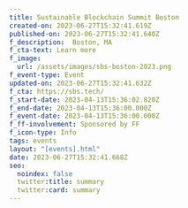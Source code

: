 ```yaml
---
title: Sustainable Blockchain Summit Boston
created-on: 2023-06-27T15:32:41.619Z
published-on: 2023-06-27T15:32:41.640Z
f_description:  Boston, MA
f_cta-text: Learn more
f_image:
  url: /assets/images/sbs-boston-2023.png
f_event-type: Event
updated-on: 2023-06-27T15:32:41.632Z
f_cta: https://sbs.tech/
f_start-date: 2023-04-13T15:36:02.820Z
f_end-date: 2023-04-13T15:36:00.000Z
f_event-date: 2023-04-13T15:36:00.000Z
f_ff-involvement: Sponsored by FF
f_icon-type: Info
tags: events
layout: "[events].html"
date: 2023-06-27T15:32:41.668Z
seo:
  noindex: false
  twitter:title: summary
  twitter:card: summary
---
```

